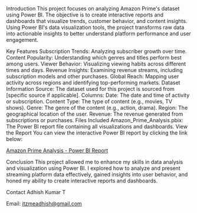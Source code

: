 Introduction
This project focuses on analyzing Amazon Prime's dataset using Power BI. The objective is to create interactive reports and dashboards that visualize trends, customer behavior, and content insights. Using Power BI's data visualization tools, the project transforms raw data into actionable insights to better understand platform performance and user engagement.

Key Features
Subscription Trends: Analyzing subscriber growth over time.
Content Popularity: Understanding which genres and titles perform best among users.
Viewer Behavior: Visualizing viewing habits across different times and days.
Revenue Insights: Examining revenue streams, including subscription models and other purchases.
Global Reach: Mapping user activity across regions and identifying top-performing markets.
Dataset Information
Source: The dataset used for this project is sourced from [specific source if applicable].
Columns:
Date: The date and time of activity or subscription.
Content Type: The type of content (e.g., movies, TV shows).
Genre: The genre of the content (e.g., action, drama).
Region: The geographical location of the user.
Revenue: The revenue generated from subscriptions or purchases.
Files Included
Amazon_Prime_Analysis.pbix: The Power BI report file containing all visualizations and dashboards.
View the Report
You can view the interactive Power BI report by clicking the link below:

[Amazon Prime Analysis - Power BI Report](https://app.powerbi.com/view?r=eyJrIjoiMjI4YzA3OTEtNDcyOS00N2I2LWJmM2EtNmJlNWU2NzYyOTMwIiwidCI6ImQxYjYxZWVkLWVjZTYtNGZhMC1hMDFmLWU0M2M1Mzc1YjNkNiJ9)

Conclusion
This project allowed me to enhance my skills in data analysis and visualization using Power BI. I explored how to analyze and present streaming platform data effectively, gained insights into user behavior, and honed my ability to create interactive reports and dashboards.

Contact
Adhish Kumar T

Email: itzmeadhish@gmail.com
